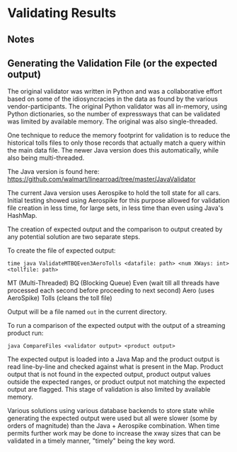 # Validating Results

## Notes

## Generating the Validation File (or the expected output)
The original validator was written in Python and was a collaborative effort based on some of the idiosyncracies in the data as found by the various vendor-participants.  The original Python validator was all in-memory, using Python dictionaries, so the number of expressways that can be validated was limited by available memory.  The original was also single-threaded.  

One technique to reduce the memory footprint for validation is to reduce the historical tolls files to only those records that actually match a query within the main data file.  The newer Java version does this automatically, while also being multi-threaded.

The Java version is found here: https://github.com/walmart/linearroad/tree/master/JavaValidator

The current Java version uses Aerospike to hold the toll state for all cars. Initial testing showed using Aerospike for this purpose allowed for validation file creation in less time, for large sets, in less time than even using Java's HashMap. 

The creation of expected output and the comparison to output created by any potential solution are two separate steps.

To create the file of expected output:

```time java ValidateMTBQEven3AeroTolls <datafile: path> <num XWays: int> <tollfile: path>```

MT (Multi-Threaded) BQ (Blocking Queue) Even (wait till all threads have processed each second before proceeding to next second) Aero (uses AeroSpike) Tolls (cleans the toll file)

Output will be a file named `out` in the current directory.

To run a comparison of the expected output with the output of a streaming product run:

```java CompareFiles <validator output> <product output>```

The expected output is loaded into a Java Map and the product output is read line-by-line and checked against what is present in the Map. Product output that is not found in the expected output,  product output values outside the expected ranges, or product output not matching the expected output are flagged.  This stage of validation is also limited by available memory.

Various solutions using various database backends to store state while generating the expected output were used but all were slower (some by orders of magnitude) than the Java + Aerospike combination.  When time permits further work may be done to increase the xway sizes that can be validated in a timely manner, "timely" being the key word. 
